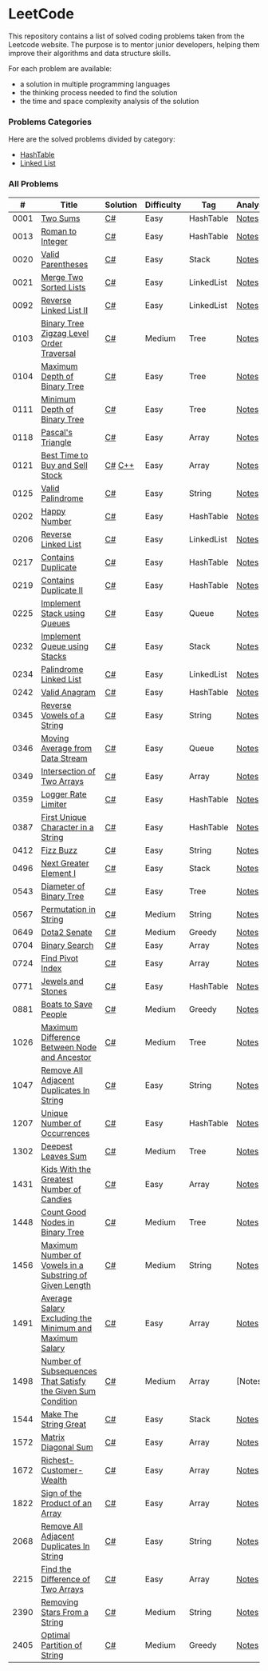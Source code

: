 LeetCode
========

This repository contains a list of solved coding problems taken from the Leetcode website. The purpose is to mentor junior developers, helping them improve their algorithms and data structure skills.

For each problem are available:

* a solution in multiple programming languages
* the thinking process needed to find the solution
* the time and space complexity analysis of the solution

### Problems Categories

Here are the solved problems divided by category:

* [HashTable]([https://leetcode.com/problems/roman-to-integer/description/]([https://github.com/FrancoFernando/leetcode/blob/main/LinkedList/linked-list.md](https://github.com/FrancoFernando/leetcode/tree/main/HashTable)))
* [Linked List]([https://leetcode.com/problems/roman-to-integer/description/](https://github.com/FrancoFernando/leetcode/blob/main/LinkedList/linked-list.md))

### All Problems

| # | Title | Solution | Difficulty | Tag | Analysis |
|---| ----- | -------- | ---------- | --- | -------- |
|0001|[Two Sums](https://leetcode.com/problems/two-sum/description)|[C#](https://github.com/FrancoFernando/leetcode/blob/main/HashTable/0001.Two-Sum/Solution.cs)|Easy|HashTable|[Notes](https://github.com/FrancoFernando/leetcode/blob/main/HashTable/0001.Two-Sum/notes.md)|
|0013|[Roman to Integer](https://leetcode.com/problems/roman-to-integer/description/)|[C#](https://github.com/FrancoFernando/leetcode/blob/main/HashTable/0013.Roman-to-Integer/Solution.cs)|Easy|HashTable|[Notes](https://github.com/FrancoFernando/leetcode/blob/main/HashTable/0013.Roman-to-Integer/notes.md)|
|0020|[Valid Parentheses](https://leetcode.com/problems/valid-parentheses/description/)|[C#](https://github.com/FrancoFernando/leetcode/blob/main/Stack/0020.Valid-Parentheses/Solution.cs)|Easy|Stack|[Notes](https://github.com/FrancoFernando/leetcode/blob/main/Stack/0020.Valid-Parentheses/notes.md)|
|0021|[Merge Two Sorted Lists](https://leetcode.com/problems/merge-two-sorted-lists/description/)|[C#](https://github.com/FrancoFernando/leetcode/blob/main/LinkedList/0021.Merge-Two-Sorted-Lists/Solution.cs)|Easy|LinkedList|[Notes](https://github.com/FrancoFernando/leetcode/blob/main/LinkedList/0021.Merge-Two-Sorted-Lists/notes.md)|
|0092|[Reverse Linked List II](https://leetcode.com/problems/reverse-linked-list-ii/description/)|[C#](https://github.com/FrancoFernando/leetcode/blob/main/LinkedList/0092.Reverse-Linked-List-II/Solution.cs)|Easy|LinkedList|[Notes](https://github.com/FrancoFernando/leetcode/blob/main/LinkedList/0092.Reverse-Linked-List-II/notes.md)|
|0103|[Binary Tree Zigzag Level Order Traversal](https://leetcode.com/problems/binary-tree-zigzag-level-order-traversal/description/)|[C#](https://github.com/FrancoFernando/leetcode/blob/main/Tree/0103.Binary-Tree-Zigzag-Level-Order-Traversal/Solution.cs)|Medium|Tree|[Notes](https://github.com/FrancoFernando/leetcode/blob/main/Tree/0103.Binary-Tree-Zigzag-Level-Order-Traversal/notes.md)|
|0104|[Maximum Depth of Binary Tree](https://leetcode.com/problems/maximum-depth-of-binary-tree/description/)|[C#](https://github.com/FrancoFernando/leetcode/blob/main/Tree/0104.Maximum-Depth-of-Binary-Tree/Solution.cs)|Easy|Tree|[Notes](https://github.com/FrancoFernando/leetcode/blob/main/Tree/0104.Maximum-Depth-of-Binary-Tree/notes.md)|
|0111|[Minimum Depth of Binary Tree](https://leetcode.com/problems/minimum-depth-of-binary-tree/description/)|[C#](https://github.com/FrancoFernando/leetcode/blob/main/Tree/0111.Minimum-Depth-of-Binary-Tree/Solution.cs)|Easy|Tree|[Notes](https://github.com/FrancoFernando/leetcode/blob/main/Tree/0111.Minimum-Depth-of-Binary-Tree/notes.md)|
|0118|[Pascal's Triangle](https://leetcode.com/problems/pascals-triangle/description/)|[C#](https://github.com/FrancoFernando/leetcode/blob/main/LinkedList/0118.Pascal's-Triangle/Solution.cs)|Easy|Array|[Notes](https://github.com/FrancoFernando/leetcode/blob/main/LinkedList/0118.Pascal's-Triangle/notes.md)
|0121|[Best Time to Buy and Sell Stock](https://leetcode.com/problems/best-time-to-buy-and-sell-stock/description/)|[C#](https://github.com/FrancoFernando/leetcode/blob/main/Array/0121.Best-Time-to-Buy-and-Sell-Stock/Solution.cs) [C++](https://github.com/FrancoFernando/leetcode/blob/main/Array/0121.Best-Time-to-Buy-and-Sell-Stock/Solution.cpp)|Easy|Array|[Notes](https://github.com/FrancoFernando/leetcode/blob/main/Array/0121.Best-Time-to-Buy-and-Sell-Stock/notes.md)|
|0125|[Valid Palindrome](https://leetcode.com/problems/valid-palindrome/description/)|[C#](https://github.com/FrancoFernando/leetcode/blob/main/String/0125.Valid-Palindrome/Solution.cs)|Easy|String|[Notes](https://github.com/FrancoFernando/leetcode/blob/main/String/0125.Valid-Palindrome/notes.md)|
|0202|[Happy Number](https://leetcode.com/problems/happy-number/description/)|[C#](https://github.com/FrancoFernando/leetcode/blob/main/HashTable/0202.Happy-Number/Solution.cs)|Easy|HashTable|[Notes](https://github.com/FrancoFernando/leetcode/blob/main/HashTable/0202.Happy-Number/notes.md)|
|0206|[Reverse Linked List](https://leetcode.com/problems/reverse-linked-list/description/)|[C#](https://github.com/FrancoFernando/leetcode/blob/main/LinkedList/0206.Reverse-Linked-List/Solution.cs)|Easy|LinkedList|[Notes](https://github.com/FrancoFernando/leetcode/blob/main/LinkedList/0206.Reverse-Linked-List/notes.md)|
|0217|[Contains Duplicate](https://leetcode.com/problems/contains-duplicate/description/)|[C#](https://github.com/FrancoFernando/leetcode/blob/main/HashTable/0217.Contains-Duplicate/Solution.cs)|Easy|HashTable|[Notes](https://github.com/FrancoFernando/leetcode/blob/main/HashTable/0217.Contains-Duplicatenotes.md)|
|0219|[Contains Duplicate II](https://leetcode.com/problems/contains-duplicate-ii/description/)|[C#](https://github.com/FrancoFernando/leetcode/blob/main/HashTable/0219.Contains-Duplicate-II/Solution.cs)|Easy|HashTable|[Notes](https://github.com/FrancoFernando/leetcode/blob/main/HashTable/0219.Contains-Duplicate-II/notes.md)|
|0225|[Implement Stack using Queues](https://leetcode.com/problems/implement-stack-using-queues/description/)|[C#](https://github.com/FrancoFernando/leetcode/blob/main/Queue/0225.Implement-Stack-using-Queues/Solution.cs)|Easy|Queue|[Notes](https://github.com/FrancoFernando/leetcode/blob/main/Queue/0225.Implement-Stack-using-Queues/notes.md)|
|0232|[Implement Queue using Stacks](https://leetcode.com/problems/implement-queue-using-stacks/description/)|[C#](https://github.com/FrancoFernando/leetcode/blob/main/Stack/0232.Implement-Queue-using-Stacks/Solution.cs)|Easy|Stack|[Notes](https://github.com/FrancoFernando/leetcode/blob/main/Stack/0232.Implement-Queue-using-Stacks/notes.md)|
|0234|[Palindrome Linked List](https://leetcode.com/problems/palindrome-linked-list/description/)|[C#](https://github.com/FrancoFernando/leetcode/blob/main/LinkedList/0234.Palindrome-Linked-List/Solution.cs)|Easy|LinkedList|[Notes](https://github.com/FrancoFernando/leetcode/blob/main/LinkedList/0234.Palindrome-Linked-List/notes.md)|
|0242|[Valid Anagram](https://leetcode.com/problems/valid-anagram/description/)|[C#](https://github.com/FrancoFernando/leetcode/blob/main/HashTable/0242.Valid-Anagram/Solution.cs)|Easy|HashTable|[Notes](https://github.com/FrancoFernando/leetcode/blob/main/HashTable/0242.Valid-Anagram/notes.md)|
|0345|[Reverse Vowels of a String](https://leetcode.com/problems/reverse-vowels-of-a-string/description/)|[C#](https://github.com/FrancoFernando/leetcode/blob/main/String/0345.Reverse-Vowels-of-a-String/Solution.cs)|Easy|String|[Notes](https://github.com/FrancoFernando/leetcode/blob/main/String/0345.Reverse-Vowels-of-a-String/notes.md)|
|0346|[Moving Average from Data Stream](https://leetcode.com/problems/moving-average-from-data-stream/description/)|[C#](https://github.com/FrancoFernando/leetcode/blob/main/Queue/0346.Moving-Average-from-Data-Stream/Solution.cs)|Easy|Queue|[Notes](https://github.com/FrancoFernando/leetcode/blob/main/Queue/0346.Moving-Average-from-Data-Stream/notes.md)|
|0349|[Intersection of Two Arrays](https://leetcode.com/problems/intersection-of-two-arrays/description/)|[C#](https://github.com/FrancoFernando/leetcode/blob/main/Array/0349.Intersection-of-Two-Arrays/Solution.cs)|Easy|Array|[Notes](https://github.com/FrancoFernando/leetcode/blob/main/Array/0349.Intersection-of-Two-Arrays/notes.md)|
|0359|[Logger Rate Limiter](https://leetcode.com/problems/logger-rate-limiter/description/)|[C#](https://github.com/FrancoFernando/leetcode/blob/main/HashTable/0359.Logger-Rate-Limiter/Solution.cs)|Easy|HashTable|[Notes](https://github.com/FrancoFernando/leetcode/blob/main/HashTable/0359.Logger-Rate-Limiter/notes.md)|
|0387|[First Unique Character in a String](https://leetcode.com/problems/first-unique-character-in-a-string/description/)|[C#](https://github.com/FrancoFernando/leetcode/blob/main/HashTable/0387.First-Unique-Character-in-a-String/Solution.cs)|Easy|HashTable|[Notes](https://github.com/FrancoFernando/leetcode/blob/main/HashTable/0387.First-Unique-Character-in-a-String/notes.md)|
|0412|[Fizz Buzz](https://leetcode.com/problems/fizz-buzz/description/)|[C#](https://github.com/FrancoFernando/leetcode/blob/main/String/0412.Fizz-Buzz/Solution.cs)|Easy|String|[Notes](https://github.com/FrancoFernando/leetcode/blob/main/String/0412.Fizz-Buzz/notes.md)|
|0496|[Next Greater Element I](https://leetcode.com/problems/next-greater-element-i/description/)|[C#](https://github.com/FrancoFernando/leetcode/blob/main/Stack/0496.Next-Greater-Element-I/Solution.cs)|Easy|Stack|[Notes](https://github.com/FrancoFernando/leetcode/blob/main/Stack/0496.Next-Greater-Element-I/notes.md)|
|0543|[Diameter of Binary Tree](https://leetcode.com/problems/diameter-of-binary-tree/description/)|[C#](https://github.com/FrancoFernando/leetcode/blob/main/Tree/0543.Diameter-of-Binary-Tree/Solution.cs)|Easy|Tree|[Notes](https://github.com/FrancoFernando/leetcode/blob/main/Tree/0543.Diameter-of-Binary-Tree/notes.md)|
|0567|[Permutation in String](https://leetcode.com/problems/permutation-in-string/description/)|[C#](https://github.com/FrancoFernando/leetcode/blob/main/String/0567.Permutation-in-String/Solution.cs)|Medium|String|[Notes](https://github.com/FrancoFernando/leetcode/blob/main/String/0567.Permutation-in-String/notes.md)|
|0649|[Dota2 Senate](https://leetcode.com/problems/dota2-senate/description/)|[C#](https://github.com/FrancoFernando/leetcode/blob/main/Greedy/0649.dota2-senate/Solution.cs)|Medium|Greedy|[Notes](https://github.com/FrancoFernando/leetcode/blob/main/Greedy/0649.dota2-senate/notes.md)|
|0704|[Binary Search](https://leetcode.com/problems/binary-search/description/)|[C#](https://github.com/FrancoFernando/leetcode/blob/main/Search/0704.Binary-Search/Solution.cs)|Easy|Array|[Notes](https://github.com/FrancoFernando/leetcode/blob/main/Search/0704.Binary-Search/notes.md)|
|0724|[Find Pivot Index](https://leetcode.com/problems/find-pivot-index/description/)|[C#](https://github.com/FrancoFernando/leetcode/blob/main/Array/0724.Find-Pivot-Index/Solution.cs)|Easy|Array|[Notes](https://github.com/FrancoFernando/leetcode/blob/main/Array/0724.Find-Pivot-Index/notes.md)|
|0771|[Jewels and Stones](https://leetcode.com/problems/jewels-and-stones/description/)|[C#](https://github.com/FrancoFernando/leetcode/blob/main/HashTable/0771.Jewels-and-Stones/Solution.cs)|Easy|HashTable|[Notes](https://github.com/FrancoFernando/leetcode/blob/main/HashTable/0771.Jewels-and-Stones/notes.md)|
|0881|[Boats to Save People](https://leetcode.com/problems/boats-to-save-people/description/)|[C#](https://github.com/FrancoFernando/leetcode/blob/main/Medium/0881.Boats-to-Save-People/Solution.cs)|Medium|Greedy|[Notes](https://github.com/FrancoFernando/leetcode/blob/main/Greedy/0881.Boats-to-Save-People/notes.md)|
|1026|[Maximum Difference Between Node and Ancestor](https://leetcode.com/problems/maximum-difference-between-node-and-ancestor/description/)|[C#](https://github.com/FrancoFernando/leetcode/blob/main/Tree/1026.Maximum-Difference-Between-Node-and-Ancestor/Solution.cs)|Medium|Tree|[Notes](https://github.com/FrancoFernando/leetcode/blob/main/Tree/1026.Maximum-Difference-Between-Node-and-Ancestor/notes.md)|
|1047|[Remove All Adjacent Duplicates In String](https://leetcode.com/problems/remove-all-adjacent-duplicates-in-string/description/)|[C#](https://github.com/FrancoFernando/leetcode/blob/main/String/1047.Remove-All-Adjacent-Duplicates-In-String/Solution.cs)|Easy|String|[Notes](https://github.com/FrancoFernando/leetcode/blob/main/String/1047.Remove-All-Adjacent-Duplicates-In-String/notes.md)|
|1207|[Unique Number of Occurrences](https://leetcode.com/problems/unique-number-of-occurrences/description/)|[C#](https://github.com/FrancoFernando/leetcode/blob/main/HashTable/1207.Unique-Number-of-Occurrences/Solution.cs)|Easy|HashTable|[Notes](https://github.com/FrancoFernando/leetcode/blob/main/HashTable/1207.Unique-Number-of-Occurrences/notes.md)|
|1302|[Deepest Leaves Sum](https://leetcode.com/problems/deepest-leaves-sum/description/)|[C#](https://github.com/FrancoFernando/leetcode/blob/main/Tree/1302.Deepest-Leaves-Sum/Solution.cs)|Medium|Tree|[Notes](https://github.com/FrancoFernando/leetcode/blob/main/Tree/1302.Deepest-Leaves-Sum/notes.md)|
|1431|[Kids With the Greatest Number of Candies](https://leetcode.com/problems/kids-with-the-greatest-number-of-candies/description/)|[C#](https://github.com/FrancoFernando/leetcode/blob/main/Array/1431.Kids-With-the-Greatest-Number-of-Candies/Solution.cs)|Easy|Array|[Notes](https://github.com/FrancoFernando/leetcode/blob/main/Array/1431.Kids-With-the-Greatest-Number-of-Candies/notes.md)|
|1448|[Count Good Nodes in Binary Tree](https://leetcode.com/problems/count-good-nodes-in-binary-tree/description/)|[C#](https://github.com/FrancoFernando/leetcode/blob/main/Tree/1448.Count-Good-Nodes-in-Binary-Tree/Solution.cs)|Medium|Tree|[Notes](https://github.com/FrancoFernando/leetcode/blob/main/Tree/1448.Count-Good-Nodes-in-Binary-Tree/notes.md)|
|1456|[Maximum Number of Vowels in a Substring of Given Length](https://leetcode.com/problems/maximum-number-of-vowels-in-a-substring-of-given-length/description/)|[C#](https://github.com/FrancoFernando/leetcode/blob/main/String/1456.maximum-number-of-vowels-in-a-substring-of-given-length/Solution.cs)|Medium|String|[Notes](https://github.com/FrancoFernando/leetcode/blob/main/String/1456.maximum-number-of-vowels-in-a-substring-of-given-length/notes.md)|
|1491|[Average Salary Excluding the Minimum and Maximum Salary](https://leetcode.com/problems/average-salary-excluding-the-minimum-and-maximum-salary/description/)|[C#](https://github.com/FrancoFernando/leetcode/blob/main/Array/1491.Average-Salary-Excluding-the-Minimum-and-Maximum-Salary/Solution.cs)|Easy|Array|[Notes](https://github.com/FrancoFernando/leetcode/blob/main/Array/1491.Average-Salary-Excluding-the-Minimum-and-Maximum-Salary/notes.md)|
|1498|[Number of Subsequences That Satisfy the Given Sum Condition](https://leetcode.com/problems/number-of-subsequences-that-satisfy-the-given-sum-condition/description/)|[C#](https://github.com/FrancoFernando/leetcode/blob/main/Array/1491.number-of-subsequences-that-satisfy-the-given-sum-condition/Solution.cs)|Medium|Array|[Notes]
|1544|[Make The String Great](https://leetcode.com/problems/make-the-string-great/description/)|[C#](https://github.com/FrancoFernando/leetcode/blob/main/Stack/1544.Make-The-String-Great/Solution.cs)|Easy|Stack|[Notes](https://github.com/FrancoFernando/leetcode/blob/main/Stack/1544.Make-The-String-Great/notes.md)|
|1572|[Matrix Diagonal Sum](https://leetcode.com/problems/matrix-diagonal-sum/description/)|[C#](https://github.com/FrancoFernando/leetcode/blob/main/Array/1572.matrix-diagonal-sum/Solution.cs)|Easy|Array|[Notes](https://github.com/FrancoFernando/leetcode/blob/main/Array/1572.matrix-diagonal-sum/notes.md)|
|1672|[Richest-Customer-Wealth](https://leetcode.com/problems/richest-customer-wealth/description/)|[C#](https://github.com/FrancoFernando/leetcode/blob/main/Array/1672.Richest-Customer-Wealth/Solution.cs)|Easy|Array|[Notes](https://github.com/FrancoFernando/leetcode/blob/main/Array/1672.Richest-Customer-Wealth/notes.md)|
|1822|[Sign of the Product of an Array](https://leetcode.com/problems/sign-of-the-product-of-an-array/description/)|[C#](https://github.com/FrancoFernando/leetcode/blob/main/Array/1822.Sign-of-the-Product-of-an-Array/Solution.cs)|Easy|Array|[Notes](https://github.com/FrancoFernando/leetcode/blob/main/Array/1822.Sign-of-the-Product-of-an-Array/notes.md)|
|2068|[Remove All Adjacent Duplicates In String](https://leetcode.com/problems/remove-all-adjacent-duplicates-in-string/description/)|[C#](https://github.com/FrancoFernando/leetcode/blob/main/String/2068.Check-Whether-Two-Strings-are-Almost-Equivalent/Solution.cs)|Easy|String|[Notes](https://github.com/FrancoFernando/leetcode/blob/main/String/2068.Check-Whether-Two-Strings-are-Almost-Equivalent/notes.md)|
|2215|[Find the Difference of Two Arrays](https://leetcode.com/problems/find-the-difference-of-two-arrays/description/)|[C#](https://github.com/FrancoFernando/leetcode/blob/main/Array/2215.find-the-difference-of-two-arrays/Solution.cs)|Easy|Array|[Notes](https://github.com/FrancoFernando/leetcode/blob/main/Array/2215.find-the-difference-of-two-arrays/notes.md)|
|2390|[Removing Stars From a String](https://leetcode.com/problems/removing-stars-from-a-string/)|[C#](https://github.com/FrancoFernando/leetcode/blob/main/String/2068.Removing-Stars-From-a-String/Solution.cs)|Medium|String|[Notes](https://github.com/FrancoFernando/leetcode/blob/main/String/2068.Removing-Stars-From-a-String/notes.md)|
|2405|[Optimal Partition of String](https://leetcode.com/problems/optimal-partition-of-string/description/)|[C#](https://github.com/FrancoFernando/leetcode/blob/main/Greedy/2405.Optimal-Partition-of-String/Solution.cs)|Medium|Greedy|[Notes](https://github.com/FrancoFernando/leetcode/blob/main/Greedy/2405.Optimal-Partition-of-String/notes.md)|
